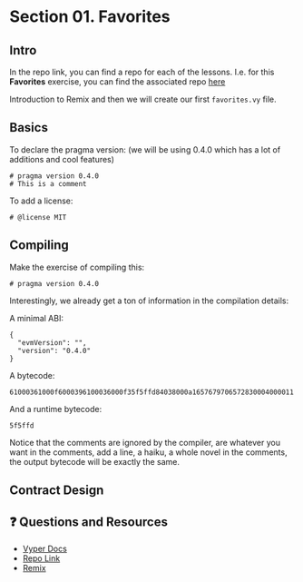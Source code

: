 # Section 01. Favorites

## Intro

In the repo link, you can find a repo for each of the lessons.
I.e. for this **Favorites** exercise, you can find the associated repo [here](https://github.com/Cyfrin/remix-favorites-cu)

Introduction to Remix and then we will create our first `favorites.vy` file.

## Basics

To declare the pragma version:
(we will be using 0.4.0 which has a lot of additions and cool features)

```vyper
# pragma version 0.4.0
# This is a comment
```

To add a license:

```vyper
# @license MIT
```

## Compiling

Make the exercise of compiling this:

```vyper
# pragma version 0.4.0
```

Interestingly, we already get a ton of information in the compilation details:

A minimal ABI:

```
{
  "evmVersion": "",
  "version": "0.4.0"
}
```

A bytecode:

`61000361000f6000396100036000f35f5ffd84038000a1657679706572830004000011`

And a runtime bytecode:

`5f5ffd`

Notice that the comments are ignored by the compiler, are whatever you want in the comments, add a line, a haiku, a whole novel in the comments, the output bytecode will be exactly the same.

## Contract Design

## ❓ Questions and Resources

- [Vyper Docs](https://docs.vyperlang.org/en/stable/)
- [Repo Link](https://github.com/Cyfrin/moccasin-full-course-cu)
- [Remix](https://remix.ethereum.org/)

```

```

```

```

```

```

```

```

```

```

```

```
